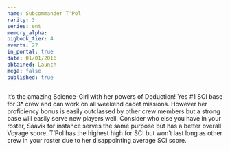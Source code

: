 ```yaml
---
name: Subcommander T'Pol
rarity: 3
series: ent
memory_alpha:
bigbook_tier: 4
events: 27
in_portal: true
date: 01/01/2016
obtained: Launch
mega: false
published: true
---
```


It’s the amazing Science-Girl with her powers of Deduction! Yes #1 SCI base for 3* crew and can work on all weekend cadet missions. However her proficiency bonus is easily outclassed by other crew members but a strong base will easily serve new players well. Consider who else you have in your roster, Saavik for instance serves the same purpose but has a better overall Voyage score. T’Pol has the highest high for SCI but won’t last long as other crew in your roster due to her disappointing average SCI score.
